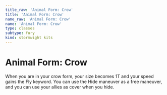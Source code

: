```yaml
---
title_raw: 'Animal Form: Crow'
title: 'Animal Form: Crow'
name_raw: 'Animal Form: Crow'
name: 'Animal Form: Crow'
type: classes
subtype: fury
kind: stormwight kits
---
```


# Animal Form: Crow

When you are in your crow form, your size becomes 1T and your speed gains the Fly keyword. You can use the Hide maneuver as a free maneuver, and you can use your allies as cover when you hide.
